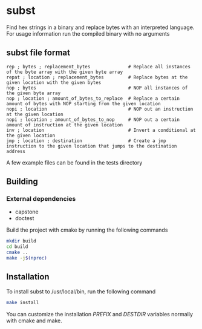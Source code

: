 # subst

Find hex strings in a binary and replace bytes with an interpreted language. For usage information run the compiled binary with no arguments

## subst file format
```
rep ; bytes ; replacement_bytes              # Replace all instances of the byte array with the given byte array
repat ; location ; replacement_bytes         # Replace bytes at the given location with the given bytes
nop ; bytes                                  # NOP all instances of the given byte array
nop ; location ; amount_of_bytes_to_replace  # Replace a certain amount of bytes with NOP starting from the given location
nopi ; location                              # NOP out an instruction at the given location
nopi ; location ; amount_of_bytes_to_nop     # NOP out a certain amount of instruction at the given location
inv ; location                               # Invert a conditional at the given location
jmp ; location ; destination                 # Create a jmp instruction to the given location that jumps to the destination address
```
A few example files can be found in the tests directory

## Building

### External dependencies
- capstone
- doctest

Build the project with cmake by running the following commands
```sh
mkdir build
cd build
cmake ..
make -j$(nproc)
```

## Installation
To install subst to /usr/local/bin, run the following command
```sh
make install
```
You can customize the installation *PREFIX* and *DESTDIR* variables normally with cmake and make.
